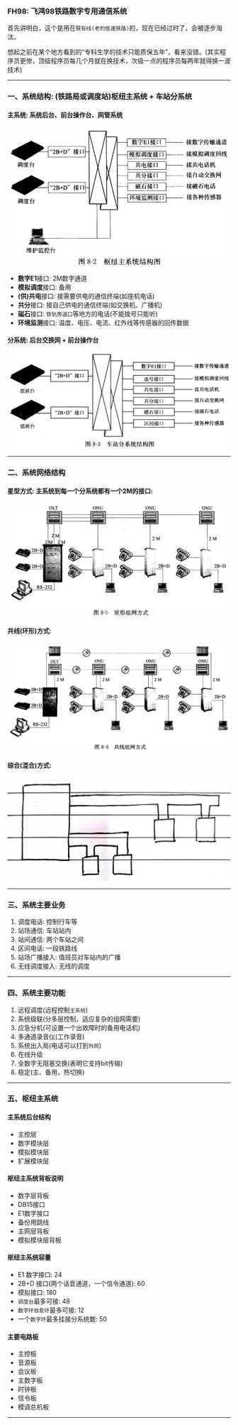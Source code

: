 ### FH98: 飞鸿98铁路数字专用通信系统

首先讲明白，这个是用在`既有线(老的低速铁路)`的，现在已经过时了，会被逐步淘汰。

想起之前在某个地方看到的“专科生学的技术只能质保五年”，看来没错。(其实程序员更惨，顶级程序员每几个月就在换技术，次级一点的程序员每两年就得换一波技术)

___

### 一、系统结构: (铁路局或调度站)枢纽主系统 + 车站分系统

#### 主系统: 系统后台、前台操作台、网管系统

![](/assets/fh98_suniu_zongxitong.png)

* **数字E1**接口: 2M数字通道
* **模拟调度**接口: 备用
* **(供)共电**接口: 接需要供电的通信终端(如座机电话)
* **共分**接口: 接自己供电的通信终端(如交换机、广播机)
* **磁石**接口: `铁轨旁道口`等地方的电话(不能拨号只能听)
* **环境监测**接口: 温度、电压、电流、红外线等传感器的回传数据

#### 分系统: 后台交换网 + 前台操作台

![](/assets/fh98_chezhan_fenxitong.png)
___

### 二、系统网络结构

#### 星型方式: 主系统到每一个分系统都有一个2M的接口: 
![](/assets/fh98_xingxing_zuwang.png)

#### 共线(环形)方式: 
![](/assets/fh98_gongxian_zuwang.png)

#### 综合(混合)方式:
![](/assets/fh98_zonghe_zuwang.jpg)

___

### 三、系统主要业务

1. 调度电话: 控制行车等
2. 站场通信: 车站站内
3. 站间通信: 两个车站之间
4. 区间电话: 一段铁路线
5. 站场广播接入: 值班员对车站内的广播
6. 无线调度接入: 无线的调度

___

### 四、系统主要功能

1. 远程调度(远程控制`主系统`)
2. 系统级联(分多层控制，适应复杂的组网需要)
3. 应急分机(可设置一个出故障时的备用电话机)
4. 多通道录音仪(工作录音)
5. 系统出入局(电话可以打到`外网`)
6. 在线升级
7. 全数字无阻塞交换(表明它支持bit传输)
8. 稳定(主、备用，热切换)

___

### 五、枢纽主系统

#### 主系统后台结构

* 主控层
* 数字模块层
* 模拟模块层
* 扩展模块层

#### 枢纽主系统背板说明

* 数字层背板
* DB15接口
* E1数字接口
* 备份用跳线
* 主网层背板
* 模拟模块层背板

#### 枢纽主系统容量

* E1 数字接口: 24
* 2B+D 接口(两个话音通道，一个信令通道): 60
* 模拟接口: 180
* `调度台`最多可接: 48
* `数字环自愈环`最多可接: 12
* 一个`数字环`最多挂接分系统数: 50

#### 主要电路板

* 主控板
* 音源板
* 会议板
* 主数字板
* 时钟板
* 信令板
* 模调总机板

___

